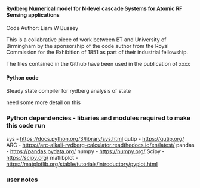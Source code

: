#### Rydberg Numerical model for N-level cascade Systems for Atomic RF Sensing applications

Code Author: Liam W Bussey

This is a collabrative piece of work between BT and University of Birmingham by the sponsorship of the code author from the Royal Commission for the Exhibition of 1851 as part of their industrial fellowship.

The files contained in the Github have been used in the publication of xxxx 

#### Python code 

Steady state compiler for rydberg analysis of state

 need some more detail on this 


### Python dependencies - libaries and modules required to make this code run 

sys - https://docs.python.org/3/library/sys.html
qutip - https://qutip.org/
ARC - https://arc-alkali-rydberg-calculator.readthedocs.io/en/latest/
pandas - https://pandas.pydata.org/
numpy - https://numpy.org/
Scipy - https://scipy.org/
matlibplot - https://matplotlib.org/stable/tutorials/introductory/pyplot.html


### user notes



